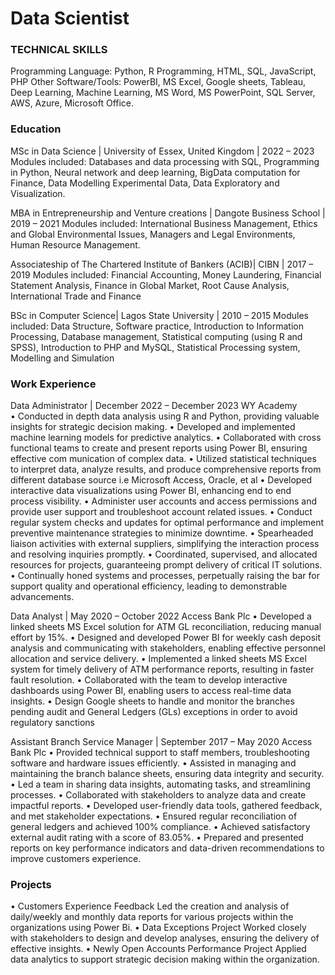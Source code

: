 # Data Scientist
### TECHNICAL SKILLS
Programming Language: Python, R Programming, HTML, SQL, JavaScript, PHP
Other Software/Tools: PowerBI, MS Excel, Google sheets, Tableau, Deep Learning, Machine Learning, MS Word, MS PowerPoint, SQL Server, AWS, Azure, Microsoft Office.

### Education
MSc in Data Science | University of Essex, United Kingdom | 2022 – 2023
Modules included: Databases and data processing with SQL, Programming in Python, Neural network and deep learning, BigData computation for Finance, Data Modelling Experimental Data, Data Exploratory and Visualization.

MBA in Entrepreneurship and Venture creations | Dangote Business School | 2019 – 2021 
Modules included: International Business Management, Ethics and Global Environmental Issues, Managers and Legal Environments, Human Resource Management.

Associateship of The Chartered Institute of Bankers (ACIB)| CIBN | 2017 – 2019
Modules included: Financial Accounting, Money Laundering, Financial Statement Analysis, Finance in Global Market, Root Cause Analysis, International Trade and Finance

BSc in Computer Science| Lagos State University | 2010 – 2015 
Modules included: Data Structure, Software practice, Introduction to Information Processing, Database management, Statistical computing (using R and SPSS), Introduction to PHP and MySQL, Statistical Processing system, Modelling and Simulation

### Work Experience
Data Administrator | December 2022 – December 2023
WY Academy							
•	Conducted in depth data analysis using R and Python, providing valuable insights for strategic decision making.
• 	Developed and implemented machine learning models for predictive analytics.
• 	Collaborated with cross functional teams to create and present reports using Power BI, ensuring effective com
	munication of complex data.
• 	Utilized statistical techniques to interpret data, analyze results, and produce comprehensive reports from different
 	database source i.e Microsoft Access, Oracle, et al
• 	Developed interactive data visualizations using Power BI, enhancing end to end process visibility.
• 	Administer user accounts and access permissions and provide user support and troubleshoot account related
 	issues.
• 	Conduct regular system checks and updates for optimal performance and implement preventive maintenance
 	strategies to minimize downtime.
•	Spearheaded liaison activities with external suppliers, simplifying the interaction process and resolving inquiries promptly. 
•	Coordinated, supervised, and allocated resources for projects, guaranteeing prompt delivery of critical IT solutions.
•	Continually honed systems and processes, perpetually raising the bar for support quality and operational efficiency, leading to 	demonstrable advancements.

Data Analyst	| May 2020 – October 2022
Access Bank Plc 
•	Developed a linked sheets MS Excel solution for ATM GL reconciliation, reducing manual effort by 15%. 
•	Designed and developed Power BI for weekly cash deposit analysis and communicating with stakeholders, enabling effective 		personnel allocation and service delivery.
•	Implemented a linked sheets MS Excel system for timely delivery of ATM performance reports, resulting in faster fault resolution.
•	Collaborated with the team to develop interactive dashboards using Power BI, enabling users to access real-time data insights. 
•	Design Google sheets to handle and monitor the branches pending audit and General Ledgers (GLs) exceptions
	in order to avoid regulatory sanctions

	
Assistant Branch Service Manager | September 2017 – May 2020
Access Bank Plc 
•	Provided technical support to staff members, troubleshooting software and hardware issues efficiently.
•	Assisted in managing and maintaining the branch balance sheets, ensuring data integrity and security. 
•	 Led a team in sharing data insights, automating tasks, and streamlining processes. 
•	Collaborated with stakeholders to analyze data and create impactful reports.
•	Developed user-friendly data tools, gathered feedback, and met stakeholder expectations.
•	Ensured regular reconciliation of general ledgers and achieved 100% compliance. 
•	Achieved satisfactory external audit rating with a score of 83.05%. 
•	Prepared and presented reports on key performance indicators and data-driven recommendations to improve customers experience. 


### Projects
• Customers Experience Feedback
Led the creation and analysis of daily/weekly and monthly data reports for  various projects within the organizations using Power Bi.
• Data Exceptions Project
Worked closely with stakeholders to design and develop analyses, ensuring the delivery of effective insights.
• Newly Open Accounts Performance Project
Applied data analytics to support strategic decision making  within the organization.










